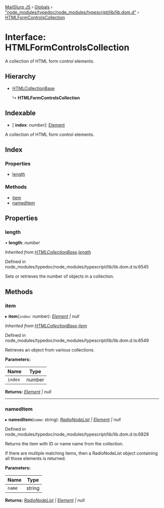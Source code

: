 [MailSlurp JS](../README.md) › [Globals](../globals.md) › ["node_modules/typedoc/node_modules/typescript/lib/lib.dom.d"](../modules/_node_modules_typedoc_node_modules_typescript_lib_lib_dom_d_.md) › [HTMLFormControlsCollection](_node_modules_typedoc_node_modules_typescript_lib_lib_dom_d_.htmlformcontrolscollection.md)

# Interface: HTMLFormControlsCollection

A collection of HTML form control elements.

## Hierarchy

* [HTMLCollectionBase](_node_modules_typedoc_node_modules_typescript_lib_lib_dom_d_.htmlcollectionbase.md)

  ↳ **HTMLFormControlsCollection**

## Indexable

* \[ **index**: *number*\]: [Element](_node_modules_typedoc_node_modules_typescript_lib_lib_dom_d_.element.md)

A collection of HTML form control elements.

## Index

### Properties

* [length](_node_modules_typedoc_node_modules_typescript_lib_lib_dom_d_.htmlformcontrolscollection.md#length)

### Methods

* [item](_node_modules_typedoc_node_modules_typescript_lib_lib_dom_d_.htmlformcontrolscollection.md#item)
* [namedItem](_node_modules_typedoc_node_modules_typescript_lib_lib_dom_d_.htmlformcontrolscollection.md#nameditem)

## Properties

###  length

• **length**: *number*

*Inherited from [HTMLCollectionBase](_node_modules_typedoc_node_modules_typescript_lib_lib_dom_d_.htmlcollectionbase.md).[length](_node_modules_typedoc_node_modules_typescript_lib_lib_dom_d_.htmlcollectionbase.md#length)*

Defined in node_modules/typedoc/node_modules/typescript/lib/lib.dom.d.ts:6545

Sets or retrieves the number of objects in a collection.

## Methods

###  item

▸ **item**(`index`: number): *[Element](_node_modules_typedoc_node_modules_typescript_lib_lib_dom_d_.element.md) | null*

*Inherited from [HTMLCollectionBase](_node_modules_typedoc_node_modules_typescript_lib_lib_dom_d_.htmlcollectionbase.md).[item](_node_modules_typedoc_node_modules_typescript_lib_lib_dom_d_.htmlcollectionbase.md#item)*

Defined in node_modules/typedoc/node_modules/typescript/lib/lib.dom.d.ts:6549

Retrieves an object from various collections.

**Parameters:**

Name | Type |
------ | ------ |
`index` | number |

**Returns:** *[Element](_node_modules_typedoc_node_modules_typescript_lib_lib_dom_d_.element.md) | null*

___

###  namedItem

▸ **namedItem**(`name`: string): *[RadioNodeList](_node_modules_typedoc_node_modules_typescript_lib_lib_dom_d_.radionodelist.md) | [Element](_node_modules_typedoc_node_modules_typescript_lib_lib_dom_d_.element.md) | null*

Defined in node_modules/typedoc/node_modules/typescript/lib/lib.dom.d.ts:6828

Returns the item with ID or name name from the collection.

If there are multiple matching items, then a RadioNodeList object containing all those elements is returned.

**Parameters:**

Name | Type |
------ | ------ |
`name` | string |

**Returns:** *[RadioNodeList](_node_modules_typedoc_node_modules_typescript_lib_lib_dom_d_.radionodelist.md) | [Element](_node_modules_typedoc_node_modules_typescript_lib_lib_dom_d_.element.md) | null*
